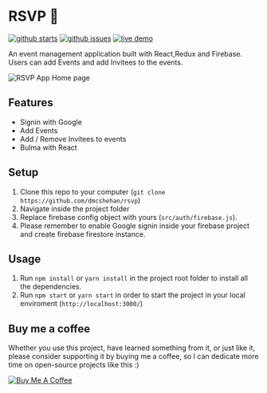 # RSVP 💒

[![github starts](https://img.shields.io/github/stars/dmcshehan/rsvp)](https://github.com/dmcshehan/rsvp/stargazers) [![github issues](https://img.shields.io/github/issues/dmcshehan/rsvp)](https://github.com/dmcshehan/rsvp/issues) [![live demo](https://img.shields.io/badge/Demo-online-success?logo=firebase&style=plastic)](https://rsvp-90ab0.web.app/)


An event management application built with React,Redux and Firebase. Users can add Events and add Invitees to the events.

![RSVP App Home page](https://i.imgur.com/eVEE0zm.png)

## Features

- Signin with Google
- Add Events
- Add / Remove Invitees to events
- Bulma with React

## Setup

1.  Clone this repo to your computer (`git clone https://github.com/dmcshehan/rsvp`)
2.  Navigate inside the project folder
3.  Replace firebase config object with yours (`src/auth/firebase.js`).
4.  Please remember to enable Google signin inside your firebase project and create firebase firestore instance.

## Usage

1.  Run `npm install` or `yarn install` in the project root folder to install all the dependencies.
2.  Run `npm start` or `yarn start` in order to start the project in your local enviroment (`http://localhost:3000/`)


## Buy me a coffee

Whether you use this project, have learned something from it, or just like it, please consider supporting it by buying me a coffee, so I can dedicate more time on open-source projects like this :)

<a href="https://www.buymeacoffee.com/dmcshehan" target="_blank"><img src="https://www.buymeacoffee.com/assets/img/custom_images/orange_img.png" alt="Buy Me A Coffee" style="height: auto !important;width: auto !important;" ></a>


